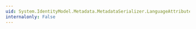```yaml
---
uid: System.IdentityModel.Metadata.MetadataSerializer.LanguageAttribute
internalonly: False
---
```

